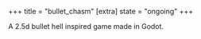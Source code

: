 +++
title = "bullet_chasm"
[extra]
state = "ongoing"
+++

A 2.5d bullet hell inspired game made in Godot.

<!-- more -->
